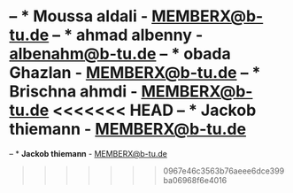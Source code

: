 – * **Moussa aldali** - [MEMBERX@b-tu.de](mailto:MEMBERX@b-tu.de)
– * **ahmad albenny** - [albenahm@b-tu.de](ahmad.albenny@b-tu.de)
– * **obada Ghazlan** - [MEMBERX@b-tu.de](mailto:MEMBERX@b-tu.de)
– * **Brischna ahmdi** - [MEMBERX@b-tu.de](mailto:MEMBERX@b-tu.de)
<<<<<<< HEAD
– * **Jackob  thiemann** - [MEMBERX@b-tu.de](mailto:MEMBERX@b-tu.de)
=======
– * **Jackob  thiemann** - [MEMBERX@b-tu.de](mailto:MEMBERX@b-tu.de)
>>>>>>> 0967e46c3563b76aeee6dce399ba06968f6e4016
